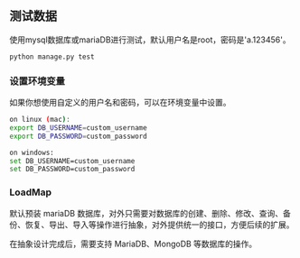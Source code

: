 ## 测试数据

使用mysql数据库或mariaDB进行测试，默认用户名是root，密码是'a.123456'。

```
python manage.py test
```


### 设置环境变量

如果你想使用自定义的用户名和密码，可以在环境变量中设置。

```bash
on linux (mac):
export DB_USERNAME=custom_username
export DB_PASSWORD=custom_password

on windows:
set DB_USERNAME=custom_username
set DB_PASSWORD=custom_password
```

### LoadMap 

默认预装 mariaDB 数据库，对外只需要对数据库的创建、删除、修改、查询、备份、恢复、导出、导入等操作进行抽象，对外提供统一的接口，方便后续的扩展。

在抽象设计完成后，需要支持 MariaDB、MongoDB 等数据库的操作。


